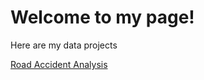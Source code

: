 # Welcome to my page!


Here are my data projects  

[Road Accident Analysis](https://naimamunir17.wixsite.com/naimamunir)















